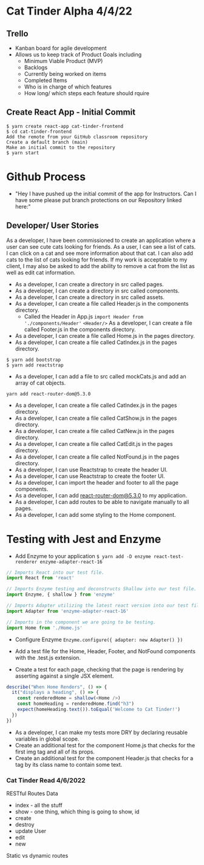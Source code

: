 # Cat Tinder Alpha 4/4/22
## Trello
- Kanban board for agile development
- Allows us to keep track of Product Goals including
  - Minimum Viable Product (MVP)
  - Backlogs
  - Currently being worked on items
  - Completed Items
  - Who is in charge of which features
  - How long/ which steps each feature should rquire

## Create React App - Initial Commit
```
$ yarn create react-app cat-tinder-frontend
$ cd cat-tinder-frontend
Add the remote from your GitHub classroom repository
Create a default branch (main)
Make an initial commit to the repository
$ yarn start
```

# Github Process
- "Hey I have pushed up the initial commit of the app for Instructors. Can I have some please put branch protections on our Repository linked here:"


## Developer/ User Stories
As a developer, I have been commissioned to create an application where a user can see cute cats looking for friends. As a user, I can see a list of cats. I can click on a cat and see more information about that cat. I can also add cats to the list of cats looking for friends. If my work is acceptable to my client, I may also be asked to add the ability to remove a cat from the list as well as edit cat information.
- As a developer, I can create a directory in src called pages.
- As a developer, I can create a directory in src called components.
- As a developer, I can create a directory in src called assets.
- As a developer, I can create a file called Header.js in the components directory.
  - Called the Header in App.js
    `import Header from './components/Header'`
    `<Header/>`
As a developer, I can create a file called Footer.js in the components directory.
- As a developer, I can create a file called Home.js in the pages directory.
- As a developer, I can create a file called CatIndex.js in the pages directory.


```
$ yarn add bootstrap
$ yarn add reactstrap
```

- As a developer, I can add a file to src called mockCats.js and add an array of cat objects.

`yarn add react-router-dom@5.3.0`

- As a developer, I can create a file called CatIndex.js in the pages directory.
- As a developer, I can create a file called CatShow.js in the pages directory.
- As a developer, I can create a file called CatNew.js in the pages directory.
- As a developer, I can create a file called CatEdit.js in the pages directory.
- As a developer, I can create a file called NotFound.js in the pages directory.
- As a developer, I can use Reactstrap to create the header UI.
- As a developer, I can use Reactstrap to create the footer UI.
- As a developer, I can import the header and footer to all the page components.
- As a developer, I can add react-router-dom@5.3.0 to my application.
- As a developer, I can add routes to be able to navigate manually to all pages.
- As a developer, I can add some styling to the Home component.

# Testing with Jest and Enzyme
- Add Enzyme to your application
  `$ yarn add -D enzyme react-test-renderer enzyme-adapter-react-16`

```javascript
// Imports React into our test file.
import React from 'react'

// Imports Enzyme testing and deconstructs Shallow into our test file.
import Enzyme, { shallow } from 'enzyme'

// Imports Adapter utilizing the latest react version into our test file so we can run a testing render on any component we may need.
import Adapter from 'enzyme-adapter-react-16'

// Imports in the component we are going to be testing.
import Home from './Home.js'
```

- Configure Enzyme
  `Enzyme.configure({ adapter: new Adapter() })`

- Add a test file for the Home, Header, Footer, and NotFound components with the .test.js extension.

- Create a test for each page, checking that the page is rendering by asserting against a single JSX element.

```javascript
describe("When Home Renders", () => {
  it("displays a heading", () => {
    const renderedHome = shallow(<Home />)
    const homeHeading = renderedHome.find("h3")
    expect(homeHeading.text()).toEqual('Welcome to Cat Tinder!')
  })
})
```

- As a developer, I can make my tests more DRY by declaring reusable variables in global scope.
- Create an additional test for the component Home.js that checks for the first img tag and all of its props.
- Create an additional test for the component Header.js that checks for a tag by its class name to contain some text.


### Cat Tinder Read 4/6/2022

RESTful Routes
Data
- index - all the stuff
- show - one thing, which thing is going to show, id
- create
- destroy
- update
User
- edit
- new

Static vs dynamic routes
